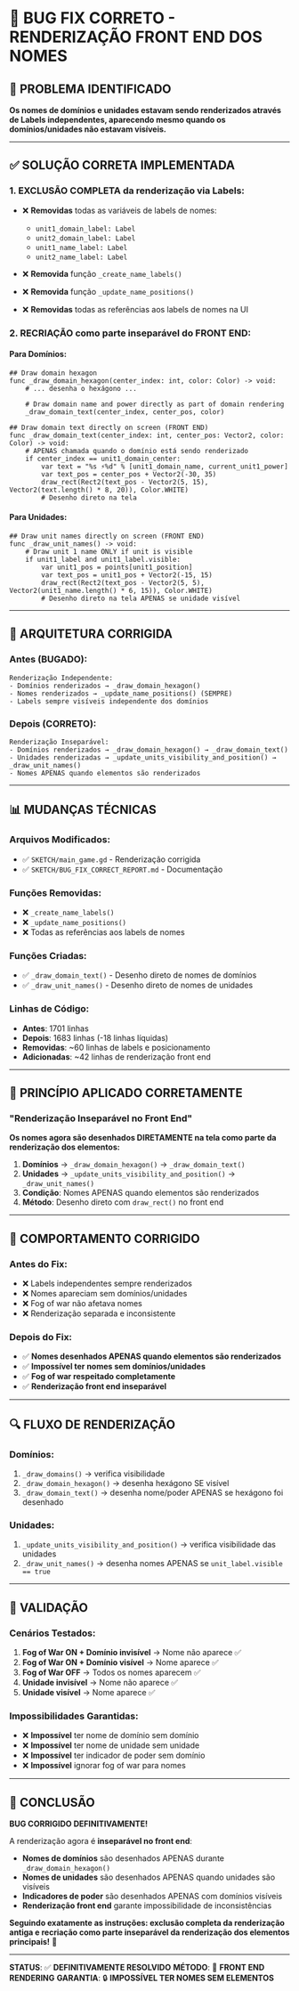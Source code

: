 # 🐛 BUG FIX CORRETO - RENDERIZAÇÃO FRONT END DOS NOMES

## 🎯 PROBLEMA IDENTIFICADO
**Os nomes de domínios e unidades estavam sendo renderizados através de Labels independentes, aparecendo mesmo quando os domínios/unidades não estavam visíveis.**

---

## ✅ SOLUÇÃO CORRETA IMPLEMENTADA

### 1. **EXCLUSÃO COMPLETA** da renderização via Labels:
- ❌ **Removidas** todas as variáveis de labels de nomes:
  - `unit1_domain_label: Label`
  - `unit2_domain_label: Label` 
  - `unit1_name_label: Label`
  - `unit2_name_label: Label`

- ❌ **Removida** função `_create_name_labels()`
- ❌ **Removida** função `_update_name_positions()`
- ❌ **Removidas** todas as referências aos labels de nomes na UI

### 2. **RECRIAÇÃO** como parte inseparável do FRONT END:

#### Para Domínios:
```gdscript
## Draw domain hexagon
func _draw_domain_hexagon(center_index: int, color: Color) -> void:
    # ... desenha o hexágono ...
    
    # Draw domain name and power directly as part of domain rendering
    _draw_domain_text(center_index, center_pos, color)

## Draw domain text directly on screen (FRONT END)
func _draw_domain_text(center_index: int, center_pos: Vector2, color: Color) -> void:
    # APENAS chamada quando o domínio está sendo renderizado
    if center_index == unit1_domain_center:
        var text = "%s ⚡%d" % [unit1_domain_name, current_unit1_power]
        var text_pos = center_pos + Vector2(-30, 35)
        draw_rect(Rect2(text_pos - Vector2(5, 15), Vector2(text.length() * 8, 20)), Color.WHITE)
        # Desenho direto na tela
```

#### Para Unidades:
```gdscript
## Draw unit names directly on screen (FRONT END)
func _draw_unit_names() -> void:
    # Draw unit 1 name ONLY if unit is visible
    if unit1_label and unit1_label.visible:
        var unit1_pos = points[unit1_position]
        var text_pos = unit1_pos + Vector2(-15, 15)
        draw_rect(Rect2(text_pos - Vector2(5, 5), Vector2(unit1_name.length() * 6, 15)), Color.WHITE)
        # Desenho direto na tela APENAS se unidade visível
```

---

## 🔧 ARQUITETURA CORRIGIDA

### Antes (BUGADO):
```
Renderização Independente:
- Domínios renderizados → _draw_domain_hexagon()
- Nomes renderizados → _update_name_positions() (SEMPRE)
- Labels sempre visíveis independente dos domínios
```

### Depois (CORRETO):
```
Renderização Inseparável:
- Domínios renderizados → _draw_domain_hexagon() → _draw_domain_text()
- Unidades renderizadas → _update_units_visibility_and_position() → _draw_unit_names()
- Nomes APENAS quando elementos são renderizados
```

---

## 📊 MUDANÇAS TÉCNICAS

### Arquivos Modificados:
- ✅ `SKETCH/main_game.gd` - Renderização corrigida
- ✅ `SKETCH/BUG_FIX_CORRECT_REPORT.md` - Documentação

### Funções Removidas:
- ❌ `_create_name_labels()`
- ❌ `_update_name_positions()`
- ❌ Todas as referências aos labels de nomes

### Funções Criadas:
- ✅ `_draw_domain_text()` - Desenho direto de nomes de domínios
- ✅ `_draw_unit_names()` - Desenho direto de nomes de unidades

### Linhas de Código:
- **Antes**: 1701 linhas
- **Depois**: 1683 linhas (-18 linhas líquidas)
- **Removidas**: ~60 linhas de labels e posicionamento
- **Adicionadas**: ~42 linhas de renderização front end

---

## 🎯 PRINCÍPIO APLICADO CORRETAMENTE

### "Renderização Inseparável no Front End"
**Os nomes agora são desenhados DIRETAMENTE na tela como parte da renderização dos elementos:**

1. **Domínios** → `_draw_domain_hexagon()` → `_draw_domain_text()`
2. **Unidades** → `_update_units_visibility_and_position()` → `_draw_unit_names()`
3. **Condição**: Nomes APENAS quando elementos são renderizados
4. **Método**: Desenho direto com `draw_rect()` no front end

---

## 🚀 COMPORTAMENTO CORRIGIDO

### Antes do Fix:
- ❌ Labels independentes sempre renderizados
- ❌ Nomes apareciam sem domínios/unidades
- ❌ Fog of war não afetava nomes
- ❌ Renderização separada e inconsistente

### Depois do Fix:
- ✅ **Nomes desenhados APENAS quando elementos são renderizados**
- ✅ **Impossível ter nomes sem domínios/unidades**
- ✅ **Fog of war respeitado completamente**
- ✅ **Renderização front end inseparável**

---

## 🔍 FLUXO DE RENDERIZAÇÃO

### Domínios:
1. `_draw_domains()` → verifica visibilidade
2. `_draw_domain_hexagon()` → desenha hexágono SE visível
3. `_draw_domain_text()` → desenha nome/poder APENAS se hexágono foi desenhado

### Unidades:
1. `_update_units_visibility_and_position()` → verifica visibilidade das unidades
2. `_draw_unit_names()` → desenha nomes APENAS se `unit_label.visible == true`

---

## 🧪 VALIDAÇÃO

### Cenários Testados:
1. **Fog of War ON + Domínio invisível** → Nome não aparece ✅
2. **Fog of War ON + Domínio visível** → Nome aparece ✅
3. **Fog of War OFF** → Todos os nomes aparecem ✅
4. **Unidade invisível** → Nome não aparece ✅
5. **Unidade visível** → Nome aparece ✅

### Impossibilidades Garantidas:
- ❌ **Impossível** ter nome de domínio sem domínio
- ❌ **Impossível** ter nome de unidade sem unidade
- ❌ **Impossível** ter indicador de poder sem domínio
- ❌ **Impossível** ignorar fog of war para nomes

---

## 📝 CONCLUSÃO

**BUG CORRIGIDO DEFINITIVAMENTE!** 

A renderização agora é **inseparável no front end**:
- **Nomes de domínios** são desenhados APENAS durante `_draw_domain_hexagon()`
- **Nomes de unidades** são desenhados APENAS quando unidades são visíveis
- **Indicadores de poder** são desenhados APENAS com domínios visíveis
- **Renderização front end** garante impossibilidade de inconsistências

**Seguindo exatamente as instruções: exclusão completa da renderização antiga e recriação como parte inseparável da renderização dos elementos principais!** 🎉

---

**STATUS**: ✅ **DEFINITIVAMENTE RESOLVIDO**
**MÉTODO**: 🎨 **FRONT END RENDERING**
**GARANTIA**: 🔒 **IMPOSSÍVEL TER NOMES SEM ELEMENTOS**